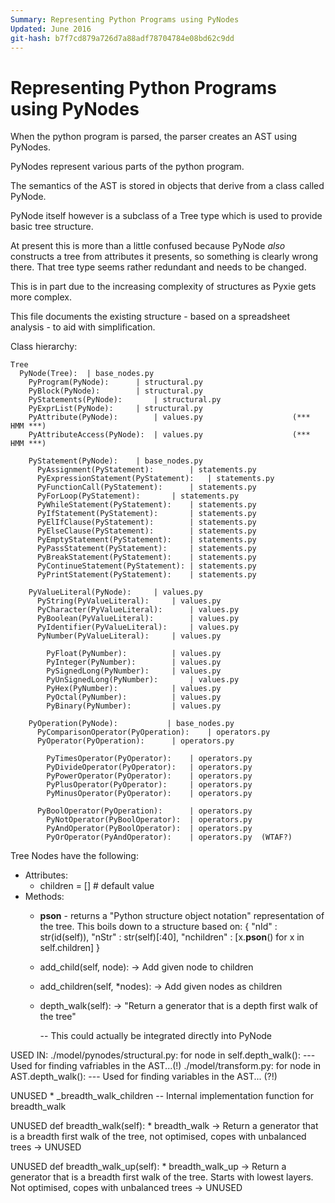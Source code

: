 ```yaml
---
Summary: Representing Python Programs using PyNodes
Updated: June 2016
git-hash: b7f7cd879a726d7a88adf78704784e08bd62c9dd
---
```

Representing Python Programs using PyNodes
==========================================

When the python program is parsed, the parser creates an AST using PyNodes.

PyNodes represent various parts of the python program. 

The semantics of the AST is stored in objects that derive from a class called PyNode.

PyNode itself however is a subclass of a Tree type which is used to provide basic tree structure.

At present this is more than a little confused because PyNode *also*
constructs a tree from attributes it presents, so something is clearly wrong
there.
 That tree type seems rather redundant and needs to be changed.


This is in part due to the increasing complexity of structures as Pyxie gets
more complex.

This file documents the existing structure - based on a spreadsheet analysis - to aid with simplification.


Class hierarchy:


    Tree 
      PyNode(Tree):  | base_nodes.py
        PyProgram(PyNode):		| structural.py
        PyBlock(PyNode):		| structural.py
        PyStatements(PyNode):		| structural.py
        PyExprList(PyNode):		| structural.py
        PyAttribute(PyNode):		| values.py                    (*** HMM ***)
        PyAttributeAccess(PyNode):	| values.py                    (*** HMM ***)

        PyStatement(PyNode): 	| base_nodes.py
          PyAssignment(PyStatement):		| statements.py
          PyExpressionStatement(PyStatement):	| statements.py
          PyFunctionCall(PyStatement):		| statements.py
          PyForLoop(PyStatement):		| statements.py
          PyWhileStatement(PyStatement):	| statements.py
          PyIfStatement(PyStatement):		| statements.py
          PyElIfClause(PyStatement):		| statements.py
          PyElseClause(PyStatement):		| statements.py
          PyEmptyStatement(PyStatement):	| statements.py
          PyPassStatement(PyStatement):		| statements.py
          PyBreakStatement(PyStatement):	| statements.py
          PyContinueStatement(PyStatement):	| statements.py
          PyPrintStatement(PyStatement):	| statements.py

        PyValueLiteral(PyNode):		| values.py
          PyString(PyValueLiteral):		| values.py
          PyCharacter(PyValueLiteral):		| values.py
          PyBoolean(PyValueLiteral):		| values.py
          PyIdentifier(PyValueLiteral):		| values.py
          PyNumber(PyValueLiteral):		| values.py

            PyFloat(PyNumber):			| values.py
            PyInteger(PyNumber):		| values.py
            PySignedLong(PyNumber):		| values.py
            PyUnSignedLong(PyNumber):		| values.py
            PyHex(PyNumber):			| values.py
            PyOctal(PyNumber):			| values.py
            PyBinary(PyNumber):			| values.py

        PyOperation(PyNode):		   | base_nodes.py
          PyComparisonOperator(PyOperation):	| operators.py
          PyOperator(PyOperation):		| operators.py

            PyTimesOperator(PyOperator):	| operators.py
            PyDivideOperator(PyOperator):	| operators.py
            PyPowerOperator(PyOperator):	| operators.py
            PyPlusOperator(PyOperator):		| operators.py
            PyMinusOperator(PyOperator):	| operators.py

          PyBoolOperator(PyOperation):		| operators.py
            PyNotOperator(PyBoolOperator):	| operators.py
            PyAndOperator(PyBoolOperator):	| operators.py
            PyOrOperator(PyAndOperator):	| operators.py  (WTAF?)


Tree Nodes have the following:
  * Attributes:
    * children = [] # default value
  * Methods:
    * __pson__ - returns a "Python structure object notation" representation of the tree.
                 This boils down to a structure based on:
                     { "nId" : str(id(self)),
                       "nStr" : str(self)[:40],
                       "nchildren" : [x.__pson__() for x in self.children] }

    * add_child(self, node): -> Add given node to children
    * add_children(self, *nodes): -> Add given nodes as children


    * depth_walk(self): -> "Return a generator that is a depth first walk of the tree"

        -- This could actually be integrated directly into PyNode

USED IN:
   ./model/pynodes/structural.py:  for node in self.depth_walk():  --- Used for finding vafriables in the AST...(!)
    ./model/transform.py:           for node in AST.depth_walk():        --- Used for finding variables in the AST... (?!)



UNUSED
     * _breadth_walk_children -- Internal implementation function for breadth_walk

UNUSED def breadth_walk(self):
     * breadth_walk -> Return a generator that is a breadth first walk of the tree, not optimised, copes with unbalanced trees
        -> UNUSED

UNUSED def breadth_walk_up(self):
     * breadth_walk_up -> Return a generator that is a breadth first walk of the tree. Starts with lowest layers. Not optimised, copes with unbalanced trees
        -> UNUSED
